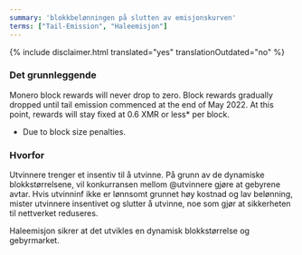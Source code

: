 ```yaml
---
summary: 'blokkbelønningen på slutten av emisjonskurven'
terms: ["Tail-Emission", "Haleemisjon"]
---
```


{% include disclaimer.html translated="yes" translationOutdated="no" %}

### Det grunnleggende

Monero block rewards will never drop to zero. Block rewards gradually
dropped until tail emission commenced at the end of May 2022. At this point,
rewards will stay fixed at 0.6 XMR or less* per block.

* Due to block size penalties.

### Hvorfor

Utvinnere trenger et insentiv til å utvinne. På grunn av de dynamiske
blokkstørrelsene, vil konkurransen mellom @utvinnere gjøre at gebyrene
avtar. Hvis utvinninf ikke er lønnsomt grunnet høy kostnad og lav belønning,
mister utvinnere insentivet og slutter å utvinne, noe som gjør at
sikkerheten til nettverket reduseres.

Haleemisjon sikrer at det utvikles en dynamisk blokkstørrelse og
gebyrmarket.

